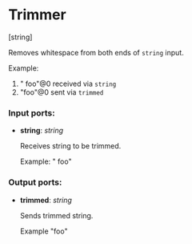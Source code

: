 # Trimmer

[string]

Removes whitespace from both ends of  `string` input.

Example:
1. "  foo"@0 received via `string`
2. "foo"@0 sent via `trimmed`

### Input ports:

* __string__: _string_

    Receives string to be trimmed.
    
    Example:
    "  foo"



### Output ports:

* __trimmed__: _string_

    Sends trimmed string.
    
    Example
    "foo"



